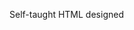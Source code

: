 Self-taught HTML designed
              
 
 
 
      
 
 
                                                                                                                               